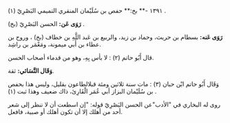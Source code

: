 ١٣٩١ -** بخ:** حفص بن سُلَيْمان المنقري التميمي البَصْرِيّ (١) .

**رَوَى عَن:** الحسن البَصْرِيّ (بخ) .

**رَوَى عَنه:** بسطام بن حريث، وحماد بن زيد، والربيع بن عَبد اللَّهِ بن خطاف (بخ) ، وروح بن عطاء بن أَبي ميمونة، ومَعْمَر بن راشِد.

قال أَبُو حاتم (٢) : لا بأس بِهِ، وهو من قدماء أصحاب الحسن.

**وَقَال النَّسَائي:** ثقة.

وَقَال أَبُو حاتم ابْن حبان (٣) : مات سنة ثلاثين ومئة قبلالطاعون بقليل، وليس هذا بحفص بن سُلَيْمان البزاز أبي عُمَر الْقَارِئ، ذاك ضعيف وهذا ثبت (١) .

روى له البخاري في "الأدب"عن الحسن البَصْرِيّ قوله: "إن اسطعت أن لا تنظر إلى شعر أحد من أهلك إلا أن تكون أهلك أو صبية، فافعل.